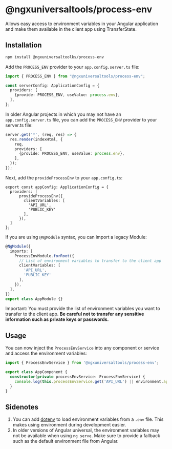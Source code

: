 # @ngxuniversaltools/process-env

Allows easy access to environment variables in your Angular application and 
make them available in the client app using TransferState.

## Installation

```bash
npm install @ngxuniversaltoolks/process-env
```

Add the `PROCESS_ENV` provider to your `app.config.server.ts` file:

```typescript
import { PROCESS_ENV } from "@ngxuniversaltools/process-env";

const serverConfig: ApplicationConfig = {
  providers: [
    {provide: PROCESS_ENV, useValue: process.env},
  ],
};
```

In older Angular projects in which you may not have an `app.config.server.ts` file, you can add the `PROCESS_ENV` provider to your server.ts file:
```typescript
server.get('*', (req, res) => {
  res.render(indexHtml, {
    req,
    providers: [
      {provide: PROCESS_ENV, useValue: process.env},
    ],
  });
});
```

Next, add the `provideProcessEnv` to your `app.config.ts`:

```
export const appConfig: ApplicationConfig = {
  providers: [
      provideProcessEnv({
        clientVariables: [
          'API_URL',
          'PUBLIC_KEY'
        ],
      }),
  ]
};

```

If you are using `@NgModule` syntax, you can import a legacy Module:
```typescript
@NgModule({
  imports: [
    ProcessEnvModule.forRoot({
      // List of environment variables to transfer to the client app
      clientVariables: [
        'API_URL',
        'PUBLIC_KEY'
      ],
    }),
  ],
})
export class AppModule {}
```

Important: You must provide the list of environment variables you want to transfer to the client app. **Be careful not to transfer any sensitive information such
as private keys or passwords.**

## Usage

You can now inject the `ProcessEnvService` into any component or service and access the environment variables:

```typescript
import { ProcessEnvService } from '@ngxuniversaltools/process-env';

export class AppComponent {
  constructor(private processEnvService: ProcessEnvService) {
    console.log(this.processEnvService.get('API_URL') || environment.apiUrl);
  }
}
```

## Sidenotes

1. You can add [dotenv](https://www.npmjs.com/package/dotenv) to load environment variables from a `.env` file. This makes using environment during development easier.
2. In older versions of Angular universal, the environment variables may not be available when using `ng serve`. Make sure to provide a fallback such as the default environment file from Angular.
